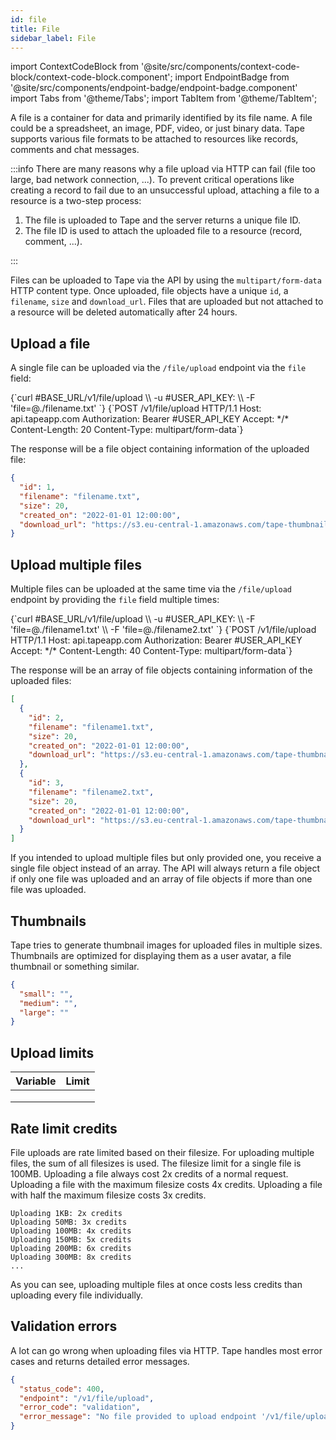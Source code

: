 ```yaml
---
id: file
title: File
sidebar_label: File
---
```


import ContextCodeBlock from '@site/src/components/context-code-block/context-code-block.component';
import EndpointBadge from '@site/src/components/endpoint-badge/endpoint-badge.component'
import Tabs from '@theme/Tabs';
import TabItem from '@theme/TabItem';

A file is a container for data and primarily identified by its file name. A file could be a spreadsheet, an image, PDF, video, or just binary data. Tape supports various file formats to be attached to resources like records, comments and chat messages.

:::info
There are many reasons why a file upload via HTTP can fail (file too large, bad network connection, ...). To prevent critical operations like creating a record to fail due to an unsuccessful upload, attaching a file to a resource is a two-step process:

1. The file is uploaded to Tape and the server returns a unique file ID.
2. The file ID is used to attach the uploaded file to a resource (record, comment, ...).

:::

Files can be uploaded to Tape via the API by using the `multipart/form-data` HTTP content type. Once uploaded, file objects have a unique `id`, a `filename`, `size` and `download_url`.
Files that are uploaded but not attached to a resource will be deleted automatically after 24 hours.

## Upload a file

<EndpointBadge method="POST" url="https://api.tapeapp.com/v1/file/upload" />

A single file can be uploaded via the `/file/upload` endpoint via the `file` field:

<Tabs>
<TabItem value="curl" label="cURL">
<ContextCodeBlock language="shell">
{`curl #BASE_URL/v1/file/upload \\
  -u #USER_API_KEY: \\
  -F 'file=@./filename.txt'
`}
</ContextCodeBlock>
</TabItem>

<TabItem value="http" label="HTTP">
<ContextCodeBlock language="http">
{`POST /v1/file/upload HTTP/1.1
Host: api.tapeapp.com
Authorization: Bearer #USER_API_KEY
Accept: */*
Content-Length: 20
Content-Type: multipart/form-data`}
</ContextCodeBlock>
</TabItem>
</Tabs>

The response will be a file object containing information of the uploaded file:

```json
{
  "id": 1,
  "filename": "filename.txt",
  "size": 20,
  "created_on": "2022-01-01 12:00:00",
  "download_url": "https://s3.eu-central-1.amazonaws.com/tape-thumbnails/d8f205f4daaced0f3f714b5ebb76ad"
}
```

## Upload multiple files

<EndpointBadge method="POST" url="https://api.tapeapp.com/v1/file/upload" />

Multiple files can be uploaded at the same time via the `/file/upload` endpoint by providing the `file` field multiple times:

<Tabs>
<TabItem value="curl" label="cURL">
<ContextCodeBlock language="shell">
{`curl #BASE_URL/v1/file/upload \\
  -u #USER_API_KEY: \\
  -F 'file=@./filename1.txt' \\
  -F 'file=@./filename2.txt'
`}
</ContextCodeBlock>
</TabItem>

<TabItem value="http" label="HTTP">
<ContextCodeBlock language="http">
{`POST /v1/file/upload HTTP/1.1
Host: api.tapeapp.com
Authorization: Bearer #USER_API_KEY
Accept: */*
Content-Length: 40
Content-Type: multipart/form-data`}
</ContextCodeBlock>
</TabItem>
</Tabs>

The response will be an array of file objects containing information of the uploaded files:

```json
[
  {
    "id": 2,
    "filename": "filename1.txt",
    "size": 20,
    "created_on": "2022-01-01 12:00:00",
    "download_url": "https://s3.eu-central-1.amazonaws.com/tape-thumbnails/61bc95fa43c2bbef3e29a13bc3307d"
  },
  {
    "id": 3,
    "filename": "filename2.txt",
    "size": 20,
    "created_on": "2022-01-01 12:00:00",
    "download_url": "https://s3.eu-central-1.amazonaws.com/tape-thumbnails/a0af01bf9c34413d15511608ec0e1d"
  }
]
```

If you intended to upload multiple files but only provided one, you receive a single file object instead of an array. The API will always return a file object if only one file was uploaded and an array of file objects if more than one file was uploaded.

## Thumbnails

Tape tries to generate thumbnail images for uploaded files in multiple sizes. Thumbnails are optimized for displaying them as a user avatar, a file thumbnail or something similar.

```json
{
  "small": "",
  "medium": "",
  "large": ""
}
```

## Upload limits

| Variable | Limit |
| :------- | :---- |
|          |       |
|          |       |
|          |       |

## Rate limit credits

File uploads are rate limited based on their filesize. For uploading multiple files, the sum of all filesizes is used. The filesize limit for a single file is 100MB. Uploading a file always cost 2x credits of a normal request. Uploading a file with the maximum filesize costs 4x credits. Uploading a file with half the maximum filesize costs 3x credits.

```
Uploading 1KB: 2x credits
Uploading 50MB: 3x credits
Uploading 100MB: 4x credits
Uploading 150MB: 5x credits
Uploading 200MB: 6x credits
Uploading 300MB: 8x credits
...
```

As you can see, uploading multiple files at once costs less credits than uploading every file individually.

## Validation errors

A lot can go wrong when uploading files via HTTP. Tape handles most error cases and returns detailed error messages.

```json title="No file provided validation error"
{
  "status_code": 400,
  "endpoint": "/v1/file/upload",
  "error_code": "validation",
  "error_message": "No file provided to upload endpoint '/v1/file/upload/' via multipart/form-data name: 'file'"
}
```
